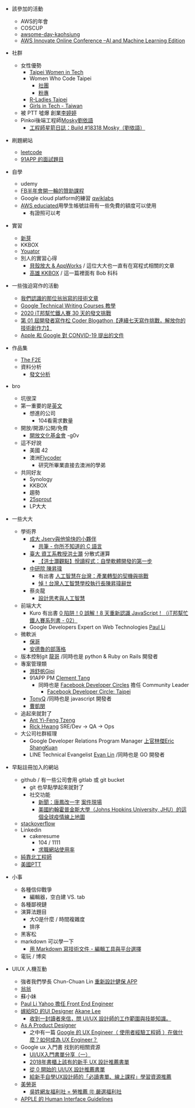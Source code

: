 - 該參加的活動
    - AWS的年會
    - COSCUP
    - [awsome-day-kaohsiung](https://aws.amazon.com/tw/events/awsome-day-kaohsiung/?sc_channel=em&sc_campaign=%7B%7Bprogram.name%7D%7D&sc_publisher=aws&sc_medium=em_%7B%7Bcampaign.id%7D%7D&sc_content=field_ev_field&sc_country=tw&sc_geo=chna&sc_category=mult&sc_outcome=field&trkCampaign=awsome-day-taiwan-16&trk=invite1&mkt_tok=eyJpIjoiTlRVd016TTRNekk0WkRWbCIsInQiOiIxTkVVNXhBTGVmdzFUYzc1a1M0SituUkNidlpyZCtvbXgrT0lXTTNaanp3akpRT2phR25SdFlXdFN5dGluRnVLbk1hZjBLV3JPT2hPdWgzcDExXC9kclNBaGpxZktQNVRqdUx2TDhKVHR5UUNsOW5oOW10VFByR25PMDd2eUZUZXhSY2VqNDc2RkhwdFpmMzVYMDVRVmFBPT0ifQ%3D%3D)
    - [AWS Innovate Online Conference –AI and Machine Learning Edition](https://aws.amazon.com/tw/events/aws-innovate/machine-learning/?sc_channel=em&sc_campaign=global_field_t1_aws-innovate-aiml-en_20200219&sc_publisher=aws&sc_medium=em_aws_innovate_aiml&sc_content=field_t1event_field&sc_country=mult&sc_geo=mult&sc_category=mult&sc_outcome=field&trkCampaign=innovate-ml&trk=em_tw_innovateml20_inv1&mkt_tok=eyJpIjoiWVdFNVlUSmpZamRtTW1aaiIsInQiOiJrK3VQSDZ2XC9oXC9jY2I4MWV3YTR0UCtIVjE1RG1qcWRMemNLTzNtbnFNWGRQc0xcLzUxZTJ2VTlNUm9pMXdYSkU1WVhkQThXRXRLaXFcL1lCTDNNZitLaXY0T3NDTkFlajhIbGhBMG4wZTNkMXJJZ3I0bXVzcHBEXC9iempXZG5mSkVWeTBWTk5EXC9YblVCVWpGM2V2ejdQR2c9PSJ9)

- 社群
    - 女性優勢
        - [Taipei Women in Tech](https://www.facebook.com/groups/420817431404071/)
        - Women Who Code Taipei
            - [社團](https://www.facebook.com/groups/wwcodetaipei/)
            - [粉專](https://www.facebook.com/wwcodetaipei/)
        - [R-Ladies Taipei](https://www.meetup.com/rladies-taipei/)   
        - [Girls in Tech - Taiwan](https://www.facebook.com/girlsintechtaiwan/posts/1266188420246880)
    - 被 PTT 噓爆 創業[李婷婷](https://crossing.cw.com.tw/article/11793)
    - Pinkoi後端工程師[Mosky劉依語](https://medium.com/starrocket/https-medium-com-starrocket-interview-with-mosky-e7c18b54545)
        - [工程師星箭日誌：Build #18318 Mosky（劉依語）](https://medium.com/starrocket/%E5%B7%A5%E7%A8%8B%E5%B8%AB%E6%98%9F%E7%AE%AD%E6%97%A5%E8%AA%8C-build-18318-mosky-%E5%8A%89%E4%BE%9D%E8%AA%9E-942f8e673241)

- 刷題網站
    - [leetcode](https://leetcode.com/)
    - [91APP 的面試題目](https://docs.google.com/forms/d/e/1FAIpQLSfuEelhIQU8gRTOtaFKZigy6n7GDQTnhnWJVrtD3NZHhuNVJg/viewform)

- 自學
    - udemy
    - [FB半年會開一輪的贊助課程](https://www.facebook.com/groups/DevCTaipei/permalink/1504115996406484/)
    - Google cloud platform的練習 [qwiklabs](https://www.linkedin.com/company/qwiklabs-inc-/)
    - [AWS educiated](https://aws.amazon.com/tw/education/awseducate/)用學生帳號註冊有一些免費的額度可以使用
        - 有證照可以考

- 實習
    - [新芽](https://www.facebook.com/groups/616369245163622/permalink/1959521594181707/)
    - KKBOX
    - [Youator](https://www.yourator.co/companies/awoo/jobs/7166)
    - 別人的實習心得
        - [貝殼放大 & AppWorks](https://medium.com/unorthodox-paranoid/internship-recap/home) / 這位大大也一直有在寫程式相關的文章
        - [高雄 KKBOX](https://medium.com/kkstream/kkstream-kh-sqa-intern-%E5%BF%83%E5%BE%97%E5%88%86%E4%BA%AB-%E5%89%8D%E7%AF%87-775763180758) / 這一篇裡面有 Bob 科科

- 一些強迫寫作的活動
    - [我們認識的那位翁翁寫的技術文章](https://medium.com/@chunhao.weng/%E5%AD%B8%E7%BF%92%E7%B4%80%E9%8C%84-%E5%84%AA%E7%BE%8E%E5%9C%B0%E4%BD%BF%E7%94%A8-typescript-%E6%92%B0%E5%AF%AB-react-%E4%B8%80-f571b77db5b3)
    - [Google Technical Writing Courses 教學](https://developers.google.com/tech-writing)
    - [2020 iT邦幫忙鐵人賽 30 天的發文挑戰](https://ithelp.ithome.com.tw/2020ironman/rules)
    - [第 01 屆開發者寫作松 Coder Blogathon【連續七天寫作挑戰，解放你的技術創作力】](https://www.accupass.com/event/2001190943344186137000)
    - [Apple 和 Google 對 CONVID-19 提出的文件](https://www.ernestchiang.com/zh/posts/2020/2020-04-11-covid-19-contact-tracing-technology/)
- 作品集
    - [The F2E](https://www.facebook.com/groups/173311386703334/)
    - 資料分析
        - [發文分析](https://www.cna.com.tw/project/20200520-inauguraladdress/?utm_source=site.facebook&utm_medium=share&utm_campaign=fbuser&fbclid=IwAR3cwaDvPiylX77XdoQjVC1ftEROuTvDxP0eiVq18zBwy2WYKdbao-O-UNc)

- bro
    - 坑很深
    - 第一重要的是[英文](https://www.facebook.com/careerpassion/posts/520115565334082?__xts__%5B0%5D=68.ARBpvFGEMGZfOsF4eIFn7NVEkP6mPmuUxX4DktjISCKWthIs5Fx8TrLRZes6GYueOFj7_CsBbouYV3QLW-jhrAs5PyQhFwHDZvdwRmJmH_4LpdTiMsbWtC1tBrG4WkyPrOhwgP8MF3482ROm4vTzcjKzbEHcUszvI3N8iSSmlXRFDCE6fXXUrEBFIdcluEagPX_DEAhl1d1UNt8ktx2NyeB44JxtopvMSgMiHaX7AtW6S3-mNpZNa_RVjtJ7zd_RxlBY5F82xZC2vBsT8S9I3iy5bCDJQaeqChBoY2iVBjxgs6qlqL3QhTxfh-o7ae3-q0gmPQEuNeTkDgyTvFIMQFfmUx3G9weK7yYHcxZZBrhyaC4X&__tn__=-R)
        - 想進的公司
            - 104看需求數量
    - 開放/開源/公開/免費
        - [開放文化基金會](https://www.facebook.com/www.ocf.tw/posts/2610659089210011)
            -g0v
    - 這不好說
        - 美國 42
        - 澳洲[Flycoder](https://www.facebook.com/flycoder.io/photos/a.122641845930255/131421678385605/?type=3&__xts__%5B0%5D=68.ARAu7P9CL51nQ5-Ap98WTT69ZvvPdHUMcS6YjMKEWqKTPhhAbRAATbDwkGuoDll8h8wllazcqC3sAcxOpN1pArRupb1NdMydQSqVcwVHwY7T5FIlQYeYT7c8ZgwvnJxjPthKDPidgzlL7km6tkMTUcw36rnwLiS9xoJD1ZuhLeGbeG6cX6XU77I1KforyXmFwCqPDUoGo-6628tJqVx4jwC1RjLZuZ9WP2HLOgf3-Ni6n8b-7FjdFVVTLJPmwCzUCUwxPWN12xBi72IuDHNaIrjJ9Ipd5QfDjTM1_Ozz97tCANrxe_NRMEn72h7nTQ9_nA24EVCqI5a4PqUhLtaVRrI&__tn__=-R)
            - 研究所畢業直接去澳洲的學弟
    - 共同好友
        - Synology
        - KKBOX
        - 趨勢
        - [25sprout](https://www.facebook.com/amazonwebservices.tw/videos/854336088364759/?__xts__%5B0%5D=68.ARBn2w5H2nxsbNHSaRE1j06kI7gYYpGuGWzQ2wV4mZE7auB597hH7yNm3b6Qz4ZuM5K54KzkgY5Kaqy9Zz2l9MJdgx1lha3a-cFHDn3aeCaWOlsrpd-qiRDzehm2jB5DuboS91k080YRyjS8Ly-T8pX0uH-iV66hmJlmJzuBKWIAUYzP3LgdH8EV1JXrOiHXVwiUrT_Rjy7DrxB4HIJrBxf7xboPY36KFOKjXVDyyQBRxxx4tESpVE2v6wh2o4jz7jZ-PPow9v9XZWtaMORi0PJZXc9UucJvTe0EkU3pMsIHSP2i401rsXfl_vuANpxutvikmhbHfXO8Kq8dMLg2wCjdJ7O7rhr3e7meeznO5HwB3MY2YbLxEEuF8vIxzQxtzq1T&__tn__=-R) 
        - LP大大

- 一些大大
    - 學術界
        - [成大 Jserv與他愉快的小夥伴](https://www.facebook.com/JservFans/)
            - [共筆 - 你所不知道的 C 語言](https://hackmd.io/@sysprog/c-prog/)
        - [臺大 資工系教授洪士灝](https://www.facebook.com/shihhaohung/posts/3684234724952322) 分散式運算
            - [【洪士灝觀點】悅讀程式：自學軟體開發的第一步](https://www.ithome.com.tw/guest-post/99887?fbclid=IwAR14X5zgaL0LUe3oPaW0W2wKdxH06CpQVzGnj0zzmn0fFgkHtJOHhUiuReo)
        - [中研院 陳昇瑋](https://www.facebook.com/swchen11)
            - 有出書 [人工智慧在台灣：產業轉型的契機與挑戰](https://www.books.com.tw/products/0010821934?sloc=main)
            - [悼！台灣人工智慧學校執行長陳昇瑋辭世](https://aiacademy.tw/tribute-to-swchen/)
        - 蔡炎龍
            - [設計思考與人工智慧](https://www.facebook.com/yenlung/posts/10224132574394617)
    - 前端大大
        - Kuro 有出書 [0 陷阱！0 誤解！8 天重新認識 JavaScript！（iT邦幫忙鐵人賽系列書 - 02）](https://www.books.com.tw/products/0010832387)
        - Google Developers Expert on Web Technologies [Paul Li](https://www.facebook.com/mei.studio.li)
    - 微軟派
        - [保哥](https://www.facebook.com/will.fans)
        - [安德魯的部落格](https://columns.chicken-house.net/2018/12/12/microservice11-lineup/)
    - 版本控制git [龍哥](https://gitbook.tw/articles) /同時也是 python & Ruby on Rails 開發者
    - 專案管理類
        - [游舒帆Gipi](https://www.facebook.com/gipi.net)
        - 91APP PM [Clement Tang](https://www.facebook.com/clementtang)
            - 同時也是 [Facebook Developer Circles](https://www.facebook.com/DeveloperCircles/) 擔任 Community Leader
                - [Facebook Developer Circle: Taipei](https://www.facebook.com/groups/DevCTaipei/)
        - [TonyQ](https://www.facebook.com/tonylovejava) /同時也是 javascript 開發者
        - [曹凱閔](https://medium.com/@kaimin.tsao)
    - 追起來就對了
        - [Ant Yi-Feng Tzeng](https://www.facebook.com/yftzeng.tw)
        - [Rick Hwang](https://rickhw.github.io/2017/12/29/About/About-Author/) SRE/Dev -> QA -> Ops
    - 大公司社群經理 
        - Google Developer Relations Program Manager [上官林傑Eric ShangKuan](https://www.facebook.com/ericsk0313)
        - LINE Technical Evangelist [Evan Lin](https://www.facebook.com/EvansLin) /同時也是 GO 開發者

- 早點註冊加入的網站
    - github / 有一些公司會用 gitlab 或 git bucket
        - git 也早點學起來就對了
        - 社交功能 
            - [新聞：唐鳳改一字](https://www.ettoday.net/news/20200309/1663340.htm) [案件現場](https://github.com/tokyo-metropolitan-gov/covid19/pull/827)
            - [美國約翰霍普金斯大學（Johns Hopkins University, JHU）的這個全球疫情線上地圖](https://www.facebook.com/ustaiwanwatch/photos/a.765293696987937/1360422230808411/?type=3&__xts__%5B0%5D=68.ARAifdDwnnSP4r5imj9O7cmgtash6hUA9yvmeVyauUcy3Rpm1TvvDTxghrBpdUvjhcI4GPYVH_encsPpLm6dElR6J6Ejml2Lm3ZdO7VejE6lNIOxtdF0jotzVbbIUKHYfyJig5CthuooppifbmgAGhyTg-ckyjLZrGrzCUwSBm8zZNCTzygd6yzsGNNi0sNc8ziptSPwoFqXsbmGyLjHHHl8YAArVNC8YDQg4WJOcnZx3iERF5rG8d4eRKX87RE3VoPU7PAZef2halsg7qtKbKT6BcMxCxQsF5v96ZFou8wxIwaqIN0EGFD_wHvzNTwPGEfYsauBXL0ooFg-98DnxE2C3g&__tn__=-R)
    - [stackoverflow](https://stackoverflow.com/)
    - Linkedin
        - cakeresume 
            - 104 / 1111
            - [求職網站使用率](https://www.facebook.com/groups/twstartupjobs/permalink/1111325915866392/)
    - [純靠北工程師](https://www.facebook.com/kaobei.engineer/)
    - [美國PTT](https://www.reddit.com/)

- 小事
    - 各種信仰戰爭
        - 編輯器，空白建 VS. tab
    - 各種鄙視鏈
    - 演算法題目
        - 大O是什麼 / 時間複雜度
        - 排序
    - 黑客松
    - markdown 可以學一下
        - [用 Markdown 寫技術文件 - 編輯工具與平台選擇](https://blog.darkthread.net/blog/tech-doc-with-hugo/)
    - 電玩 / 博奕

- UIUX 人機互動
    - 強者我們學長 Chun-Chuan Lin [重新設計健保 APP](https://medium.com/@chunchuanlin/%E5%8F%B0%E7%81%A3%E5%81%A5%E4%BF%9D%E8%A1%8C%E5%8B%95%E5%BF%AB%E6%98%93%E9%80%9A%E5%86%8D%E8%A8%AD%E8%A8%88%E6%A6%82%E5%BF%B5-4ad69cd22382)
    - [翁翁](https://chunhaoweng.com/)
    - 蘇小妹
    - [Paul Li Yahoo 擔任 Front End Engineer](https://www.facebook.com/mei.studio.li)
    - [嫁給RD 的UI Designer](https://blog.akanelee.me/)  [Akane Lee](https://www.facebook.com/uiux.akane/)
        - [收到一封讀者來信，問 UI/UX 設計師的工作範圍與技能知識。](https://www.facebook.com/uiux.akane/posts/2766815910219205?__xts__%5B0%5D=68.ARB-h-ys4KG4i4KavVL4Xmhm-JnCa5RNDXAI5GvgD4OEFbLbc_HEANAKXCU1iD_LCxVgQH87VbVXAtHe18z7JLLHNTk6UkECniADFf7sxx6kRlA3SBAMoiEeugDoypf0pC-3-PkNQNb7OnPQmlq8-xqqwPM0OoM95q_Yyxn8YC2NY7ma1t_YLArC4ffJsQPgo3IuyHDQ0jQqVXKRlmblgHErr53MN1FrkTyuXRJOYfdG-At4TZ4bN6L66do2Ea6tpSZJrSNqq2WXtqZYj5oJp7lE9P6vmYOjbVyMuPyEd3UWOAPHZMERDGxwa4nxmRp_2y9bVb3MZS0D1M2r4TxTQKt-&__tn__=-R)
    - [As A Product Designer](https://medium.com/as-a-product-designer)
        - 之中有一篇 [Google 的 UX Engineer（ 使用者經驗工程師 ）在做什麼？如何成為 UX Engineer？](https://medium.com/as-a-product-designer/google-%E7%9A%84-ux-engineer-%E4%BD%BF%E7%94%A8%E8%80%85%E7%B6%93%E9%A9%97%E5%B7%A5%E7%A8%8B%E5%B8%AB-%E5%9C%A8%E5%81%9A%E4%BB%80%E9%BA%BC-%E5%A6%82%E4%BD%95%E6%88%90%E7%82%BA-ux-engineer-96ef9e992263)
    - Google ux 入門書 找到的相關資源
        - [UI/UX入門書單分享（一）](https://medium.com/@wenchien0213/ui-ux%E5%85%A5%E9%96%80%E6%9B%B8%E5%96%AE%E5%88%86%E4%BA%AB-%E4%B8%80-86899d7726c2)
        - [2018年書櫃上該有的新手 UX 設計推薦書單](https://medium.com/monospace-tw/2018%E5%B9%B4%E6%9B%B8%E6%AB%83%E4%B8%8A%E8%A9%B2%E6%9C%89%E7%9A%84-ux-%E6%96%B0%E6%89%8B%E8%A8%AD%E8%A8%88%E6%8E%A8%E8%96%A6%E6%9B%B8%E5%96%AE-9e81f0001422)
        - [從 0 開始的 UI/UX 設計推薦書單](https://blog.akanelee.me/2017/02/10/uiux-design-booklist/)
        - [給新手自學UX設計師的「必讀書單、線上課程」學習資源推薦](http://www.yvonhuang.com/blog/ux-learning-resource)
    - [美勞哥](https://www.facebook.com/evenwu)
        - [吳姓網友福利社 = 勞推薦 🉑️ 嚴選福利社](https://www.facebook.com/groups/netizenwu.fostore/)
    - [APPLE 的 Human Interface Guidelines](https://developer.apple.com/design/human-interface-guidelines/)